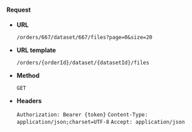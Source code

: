 #### Request

* **URL**

  `/orders/667/dataset/667/files?page=0&size=20`

* **URL template**

  `/orders/{orderId}/dataset/{datasetId}/files`

* **Method**

  `GET`

* **Headers**

  `Authorization: Bearer {token}`
  `Content-Type: application/json;charset=UTF-8`
  `Accept: application/json`
